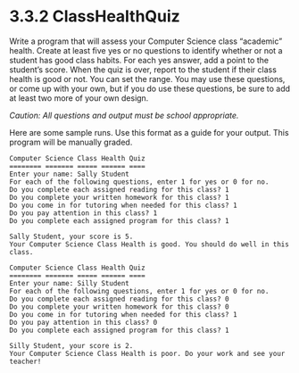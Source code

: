 # 3.3.2 ClassHealthQuiz
Write a program that will assess your Computer Science class “academic” health. Create at least five yes or no questions to identify whether or not a student has good class habits. For each yes answer, add a point to the student’s score. When the quiz is over, report to the student if their class health is good or not. You can set the range. You may use these questions, or come up with your own, but if you do use these questions, be sure to add at least two more of your own design.

<i>Caution: All questions and output must be school appropriate.</i>

Here are some sample runs. Use this format as a guide for your output. This program will be manually graded.
```
Computer Science Class Health Quiz
======== ======= ===== ====== ====
Enter your name: Sally Student
For each of the following questions, enter 1 for yes or 0 for no.
Do you complete each assigned reading for this class? 1
Do you complete your written homework for this class? 1
Do you come in for tutoring when needed for this class? 1
Do you pay attention in this class? 1
Do you complete each assigned program for this class? 1

Sally Student, your score is 5.
Your Computer Science Class Health is good. You should do well in this class.

Computer Science Class Health Quiz
======== ======= ===== ====== ====
Enter your name: Silly Student
For each of the following questions, enter 1 for yes or 0 for no.
Do you complete each assigned reading for this class? 0
Do you complete your written homework for this class? 0
Do you come in for tutoring when needed for this class? 1
Do you pay attention in this class? 0
Do you complete each assigned program for this class? 1

Silly Student, your score is 2.
Your Computer Science Class Health is poor. Do your work and see your teacher!
```